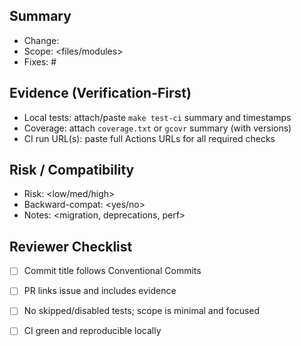 ## Summary
- Change: <concise one-liner>
- Scope: <files/modules>
- Fixes: #<issue>

## Evidence (Verification-First)
- Local tests: attach/paste `make test-ci` summary and timestamps
- Coverage: attach `coverage.txt` or `gcovr` summary (with versions)
- CI run URL(s): paste full Actions URLs for all required checks

## Risk / Compatibility
- Risk: <low/med/high>
- Backward-compat: <yes/no>
- Notes: <migration, deprecations, perf>

## Reviewer Checklist
- [ ] Commit title follows Conventional Commits
- [ ] PR links issue and includes evidence
- [ ] No skipped/disabled tests; scope is minimal and focused
- [ ] CI green and reproducible locally

